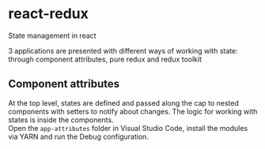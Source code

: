 # react-redux
State management in react

3 applications are presented with different ways of working with state: through component attributes, pure redux and redux toolkit

## Component attributes

At the top level, states are defined and passed along the cap to nested components with setters to notify about changes. The logic for working with states is inside the components.   
Open the `app-attributes` folder in Visual Studio Code, install the modules via YARN and run the Debug configuration.
